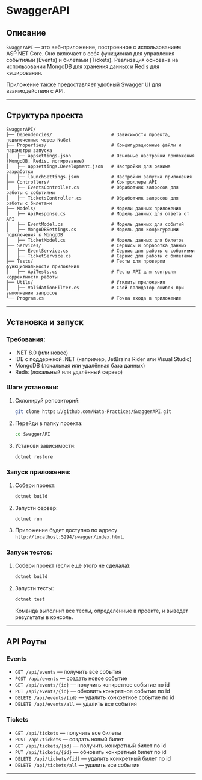 # SwaggerAPI

## Описание
`SwaggerAPI` — это веб-приложение, построенное с использованием ASP.NET Core. Оно включает в себя функционал для управления событиями (Events) и билетами (Tickets). Реализация основана на использовании MongoDB для хранения данных и Redis для кэширования.

Приложение также предоставляет удобный Swagger UI для взаимодействия с API.

---

## Структура проекта

```plaintext
SwaggerAPI/
├── Dependencies/                      # Зависимости проекта, подключенные через NuGet
├── Properties/                        # Конфигурационные файлы и параметры запуска
│   ├── appsettings.json               # Основные настройки приложения (MongoDB, Redis, логирование)
│   ├── appsettings.Development.json   # Настройки для режима разработки
│   ├── launchSettings.json            # Настройки запуска приложения
├── Controllers/                       # Контроллеры API
│   ├── EventsController.cs            # Обработчик запросов для работы с событиями
│   ├── TicketsController.cs           # Обработчик запросов для работы с билетами
├── Models/                            # Модели данных приложения
│   ├── ApiResponse.cs                 # Модель данных для ответа от API
│   ├── EventModel.cs                  # Модель данных для событий
│   ├── MongoDBSettings.cs             # Модель для конфигурации подключения к MongoDB
│   ├── TicketModel.cs                 # Модель данных для билетов
├── Services/                          # Сервисы и обработка данных
│   ├── EventService.cs                # Сервис для работы с событиями
│   ├── TicketService.cs               # Сервис для работы с билетами
├── Tests/                             # Тесты для проверки функциональности приложения
│   ├── ApiTests.cs                    # Тесты API для контроля корректности работы
├── Utils/                             # Утилиты приложения
│   ├── ValidationFilter.cs            # Свой валидатор ошибок при выполнении запросов
└── Program.cs                         # Точка входа в приложение
```

---

## Установка и запуск

### Требования:
- .NET 8.0 (или новее)
- IDE с поддержкой .NET (например, JetBrains Rider или Visual Studio)
- MongoDB (локальная или удалённая база данных)
- Redis (локальный или удалённый сервер)

### Шаги установки:
1. Склонируй репозиторий:
   ```bash
   git clone https://github.com/Nata-Practices/SwaggerAPI.git
   ```
2. Перейди в папку проекта:
   ```bash
   cd SwaggerAPI
   ```
3. Установи зависимости:
   ```bash
   dotnet restore
   ```

### Запуск приложения:
1. Собери проект:
   ```bash
   dotnet build
   ```
2. Запусти сервер:
   ```bash
   dotnet run
   ```
3. Приложение будет доступно по адресу `http://localhost:5294/swagger/index.html`.

### Запуск тестов:
1. Собери проект (если ещё этого не сделала):
   ```bash
   dotnet build
   ```
2. Запусти тесты:
   ```bash
   dotnet test
   ```
   Команда выполнит все тесты, определённые в проекте, и выведет результаты в консоль.

---

## API Роуты

### Events
- `GET /api/events` — получить все события
- `POST /api/events` — создать новое событие
- `GET /api/events/{id}` — получить конкретное событие по id
- `PUT /api/events/{id}` — обновить конкретное событие по id
- `DELETE /api/events/{id}` — удалить конкретное событие по id
- `DELETE /api/events/all` — удалить все события

### Tickets
- `GET /api/tickets` — получить все билеты
- `POST /api/tickets` — создать новый билет
- `GET /api/tickets/{id}` — получить конкретный билет по id
- `PUT /api/tickets/{id}` — обновить конкретный билет по id
- `DELETE /api/tickets/{id}` — удалить конкретный билет по id
- `DELETE /api/tickets/all` — удалить все события

---
